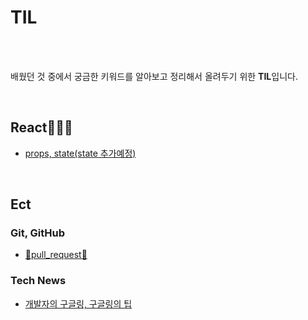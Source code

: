 # TIL

<br/>

<br/>

배웠던 것 중에서 궁금한 키워드를 알아보고 정리해서 올려두기 위한 **TIL**입니다.

<br/>


## React🧑🏾‍🎤



- [props, state(state 추가예정)](React/(TIL)props,state.md)



<br/>

## Ect

### Git, GitHub
- [🦾pull_request🦿](HowToUseGitHub/pull_request/pull_request.md)

### Tech News
- [개발자의 구글링, 구글링의 팁](HowToGoogleIt/개발자의_구글링.md)